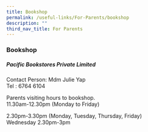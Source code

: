 ```yaml
---
title: Bookshop
permalink: /useful-links/For-Parents/bookshop
description: ""
third_nav_title: For Parents
---
```

### Bookshop

##### Pacific Bookstores Private Limited

Contact Person: Mdm Julie Yap
<br>Tel : 6764 6104

Parents visiting hours to bookshop.  
11.30am-12.30pm (Monday to Friday)

2.30pm-3.30pm (Monday, Tuesday, Thursday, Friday)
<br>Wednesday 2.30pm-3pm